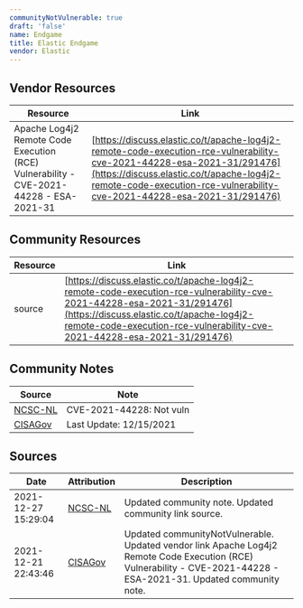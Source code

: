 ```yaml
---
communityNotVulnerable: true
draft: 'false'
name: Endgame
title: Elastic Endgame
vendor: Elastic
---
```


## Vendor Resources
| Resource | Link |
| --- | --- |
| Apache Log4j2 Remote Code Execution (RCE) Vulnerability - CVE-2021-44228 - ESA-2021-31 | [https://discuss.elastic.co/t/apache-log4j2-remote-code-execution-rce-vulnerability-cve-2021-44228-esa-2021-31/291476](https://discuss.elastic.co/t/apache-log4j2-remote-code-execution-rce-vulnerability-cve-2021-44228-esa-2021-31/291476) |

## Community Resources
| Resource | Link |
| --- | --- |
| source | [https://discuss.elastic.co/t/apache-log4j2-remote-code-execution-rce-vulnerability-cve-2021-44228-esa-2021-31/291476](https://discuss.elastic.co/t/apache-log4j2-remote-code-execution-rce-vulnerability-cve-2021-44228-esa-2021-31/291476) |

## Community Notes
| Source | Note |
| --- | --- |
| [NCSC-NL](https://github.com/NCSC-NL/log4shell/blob/main/software/README.md) | CVE-2021-44228: Not vuln </ul> |
| [CISAGov](https://raw.githubusercontent.com/cisagov/log4j-affected-db/develop/README.md) | Last Update: 12/15/2021 |

## Sources
| Date | Attribution | Description |
| --- | --- | --- |
| 2021-12-27 15:29:04 | [NCSC-NL](https://github.com/NCSC-NL/log4shell/blob/main/software/README.md) | Updated community note. Updated community link source.  |
| 2021-12-21 22:43:46 | [CISAGov](https://raw.githubusercontent.com/cisagov/log4j-affected-db/develop/README.md) | Updated communityNotVulnerable. Updated vendor link Apache Log4j2 Remote Code Execution (RCE) Vulnerability - CVE-2021-44228 - ESA-2021-31. Updated community note.  |
